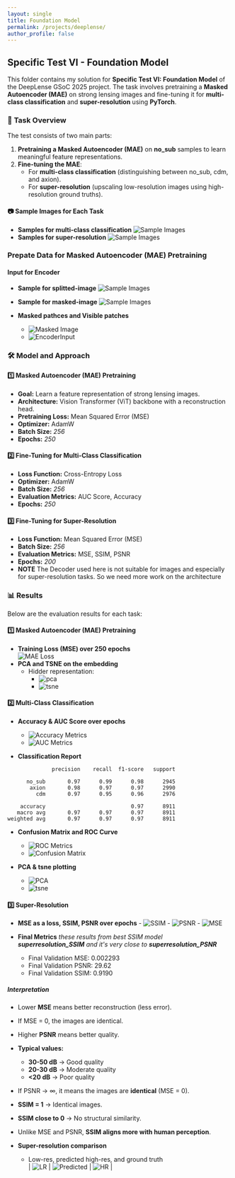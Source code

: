 ```yaml
---
layout: single
title: Foundation Model
permalink: /projects/deeplense/
author_profile: false
---
```


## **Specific Test VI - Foundation Model**  

This folder contains my solution for **Specific Test VI: Foundation Model** of the DeepLense GSoC 2025 project. The task involves pretraining a **Masked Autoencoder (MAE)** on strong lensing images and fine-tuning it for **multi-class classification** and **super-resolution** using **PyTorch**.  

### 📌 **Task Overview**  
The test consists of two main parts:  
1. **Pretraining a Masked Autoencoder (MAE)** on **no_sub** samples to learn meaningful feature representations.  
2. **Fine-tuning the MAE**:  
   - For **multi-class classification** (distinguishing between no_sub, cdm, and axion).  
   - For **super-resolution** (upscaling low-resolution images using high-resolution ground truths).  

#### 📷 Sample Images for Each Task
- **Samples for multi-class classification**
   ![Sample Images](/assets/deeplense/classification/classSample.png)
- **Samples for super-resolution**
   ![Sample Images](/assets/deeplense/superresolution/superRsample.png)


### **Prepate Data for Masked Autoencoder (MAE) Pretraining**  

#### **Input for Encoder**
- **Sample for splitted-image**
   ![Sample Images](/assets/deeplense/mae/splitted_image.png)

- **Sample for masked-image**
   ![Sample Images](/assets/deeplense/mae/masked_image.png)

- **Masked pathces and Visible patches**

   - ![Masked Image](/assets/deeplense/mae/masked_patches.png)
   - ![EncoderInput](/assets/deeplense/mae/visible_patches.png)

### 🛠 **Model and Approach**  
#### **1️⃣ Masked Autoencoder (MAE) Pretraining**
- **Goal:** Learn a feature representation of strong lensing images.  
- **Architecture:** Vision Transformer (ViT) backbone with a reconstruction head.  
- **Pretraining Loss:** Mean Squared Error (MSE)
- **Optimizer:** AdamW 
- **Batch Size:** *256*
- **Epochs:** *250*

#### **2️⃣ Fine-Tuning for Multi-Class Classification**
- **Loss Function:** Cross-Entropy Loss  
- **Optimizer:** AdamW 
- **Batch Size:** *256*
- **Evaluation Metrics:** AUC Score, Accuracy  
- **Epochs:** *250*

#### **3️⃣ Fine-Tuning for Super-Resolution**
- **Loss Function:** Mean Squared Error (MSE)
- **Batch Size:** *256*
- **Evaluation Metrics:** MSE, SSIM, PSNR
- **Epochs:** *200*
- **NOTE** The Decoder used here is not suitable for images and especially for super-resolution tasks. So we need more work on the architecture

### 📊 **Results**  
Below are the evaluation results for each task:  

#### **1️⃣ Masked Autoencoder (MAE) Pretraining**  
- **Training Loss (MSE) over 250 epochs**  
  ![MAE Loss](/assets/deeplense/mae/MAE_Losses.png)  
- **PCA and TSNE on the embedding**  
  - Hidder representation:  
    - ![pca](/assets/deeplense/mae/pca_plot.png)
    - ![tsne](/assets/deeplense/mae/tsne_plot.png)

#### **2️⃣ Multi-Class Classification**  
- **Accuracy & AUC Score over epochs**  
    - ![Accuracy Metrics](/assets/deeplense/classification/Accuracies.png)
    - ![AUC Metrics](/assets/deeplense/classification/AUC.png)

- **Classification Report**
```
              precision    recall  f1-score   support

      no_sub       0.97      0.99      0.98      2945
       axion       0.98      0.97      0.97      2990
         cdm       0.97      0.95      0.96      2976

    accuracy                           0.97      8911
   macro avg       0.97      0.97      0.97      8911
weighted avg       0.97      0.97      0.97      8911
```

- **Confusion Matrix and ROC Curve**
    - ![ROC Metrics](/assets/deeplense/classification/ROC_curve.png)
    - ![Confusion Matrix](/assets/deeplense/classification/confusion_matrix.png)

- **PCA & tsne plotting**
    - ![PCA](/assets/deeplense/classification/pca_plot.png)
    - ![tsne](/assets/deeplense/classification/tsne_plot.png)

#### **3️⃣ Super-Resolution**
- **MSE as a loss, SSIM, PSNR over epochs**
      - ![SSIM](/assets/deeplense/superresolution/SSIM.png)
      - ![PSNR](/assets/deeplense/superresolution/PSNR.png)
      - ![MSE](/assets/deeplense/superresolution/MAE_Losses.png)

- **Final Metrics** *these results from best SSIM model **superresolution_SSIM** and it's very close to **superresolution_PSNR***
     - Final Validation MSE: 0.002293
     - Final Validation PSNR: 29.62
     - Final Validation SSIM: 0.9190
##### **Interpretation**

- Lower **MSE** means better reconstruction (less error).
- If MSE = 0, the images are identical.

- Higher **PSNR** means better quality.
- **Typical values:**
  - **30-50 dB** → Good quality
  - **20-30 dB** → Moderate quality
  - **<20 dB** → Poor quality
- If PSNR → ∞, it means the images are **identical** (MSE = 0).

- **SSIM = 1** → Identical images.
- **SSIM close to 0** → No structural similarity.
- Unlike MSE and PSNR, **SSIM aligns more with human perception**.

- **Super-resolution comparison**  
  - Low-res, predicted high-res, and ground truth  
    | ![LR](/assets/deeplense/superresolution/lr_image.png) | ![Predicted](/assets/deeplense/superresolution/superResoluted.png) | ![HR](/assets/deeplense/superresolution/hr_image.png) |